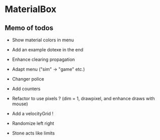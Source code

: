 # MaterialBox

## Memo of todos

- Show material colors in menu
- Add an example dotexe in the end
- Enhance clearing propagation
- Adapt menu ("sim" -> "game" etc.)
- Changer police
- Add counters
- Refactor to use pixels ? (dim = 1, drawpixel, and enhance draws with mouse)

- Add a velocityGrid !

- Randomize left right
- Stone acts like limits 